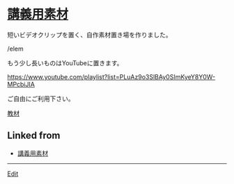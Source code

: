 # [講義用素材](講義用素材.md)

短いビデオクリップを置く、自作素材置き場を作りました。

/elem

もう少し長いものはYouTubeに置きます。

https://www.youtube.com/playlist?list=PLuAz9o3SlBAy0SImKyeY8Y0W-MPcbiJIA

ご自由にご利用下さい。

[教材](教材.md) 




## Linked from

* [講義用素材](講義用素材.md)


----
[Edit](https://github.com/vitroid/vitroid.github.io/edit/master/MD/講義用素材.md)
